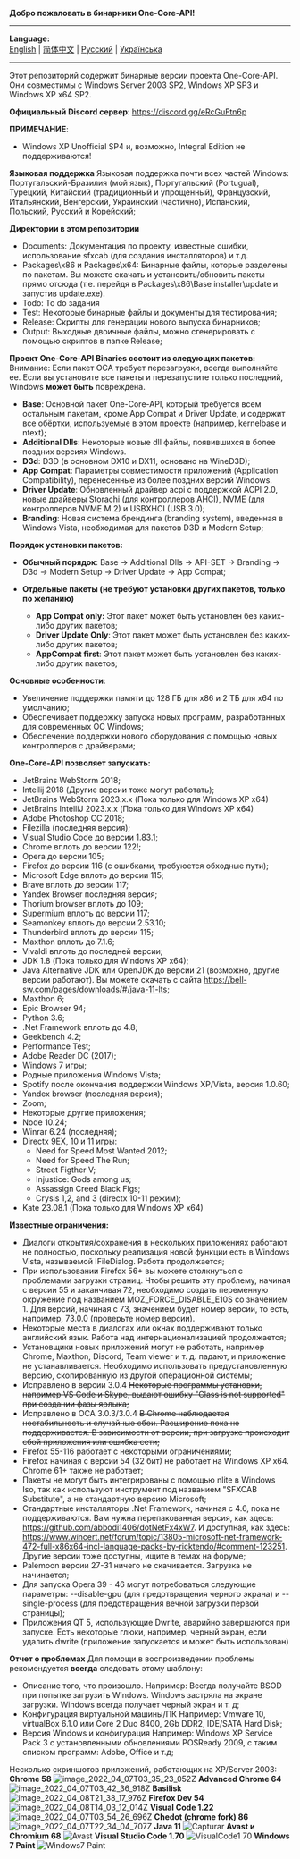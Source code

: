 **Добро пожаловать в бинарники One-Core-API!**
***
**Language:**    
[English](README.md) | [简体中文](README_CN.md) | [Русский](README_RU.md) | [Українська](README_UK.md)
***

Этот репозиторий содержит бинарные версии проекта One-Core-API. Они совместимы с Windows Server 2003 SP2, Windows XP SP3 и Windows XP x64 SP2.

**Официальный Discord сервер**: https://discord.gg/eRcGuFtn6p

**ПРИМЕЧАНИЕ**:
- Windows XP Unofficial SP4 и, возможно, Integral Edition не поддерживаются!

**Языковая поддержка**
Языковая поддержка почти всех частей Windows: Португальский-Бразилия (мой язык), Португальский (Portugual), Турецкий, Китайский (традиционный и упрощенный), Французский, Итальянский, Венгерский, Украинский (частично), Испанский, Польский, Русский и Корейский;

**Директории в этом репозитории**
- Documents: Документация по проекту, известные ошибки, использование sfxcab (для создания инсталляторов) и т.д.
- Packages\x86 и Packages\x64: Бинарные файлы, которые разделены по пакетам. Вы можете скачать и установить/обновить пакеты прямо отсюда (т.е. перейдя в Packages\x86\Base installer\update и запустив update.exe).
- Todo: To do задания
- Test: Некоторые бинарные файлы и документы для тестирования;
- Release: Скрипты для генерации нового выпуска бинарников;
- Output: Выходные двоичные файлы, можно сгенерировать с помощью скриптов в папке Release;

**Проект One-Core-API Binaries состоит из следующих пакетов:**
Внимание: Если пакет OCA требует перезагрузки, всегда выполняйте ее. Если вы установите все пакеты и перезапустите только последний, Windows **может быть** повреждена.
- **Base**: Основной пакет One-Core-API, который требуется всем остальным пакетам, кроме App Compat и Driver Update, и содержит все обёртки, используемые в этом проекте (например, kernelbase и ntext);
- **Additional Dlls**: Некоторые новые dll файлы, появившихся в более поздних версиях Windows.
- **D3d**: D3D (в основном DX10 и DX11, основано на WineD3D);
- **App Compat**: Параметры совместимости приложений (Application Compatibility), перенесенные из более поздних версий Windows.
- **Driver Update**: Обновленный драйвер acpi с поддержкой ACPI 2.0, новые драйверы Storachi (для контроллеров AHCI), NVME (для контроллеров NVME M.2) и USBXHCI (USB 3.0);
- **Branding**: Новая система брендинга (branding system), введенная в Windows Vista, необходимая для пакетов D3D и Modern Setup;

**Порядок установки пакетов:**
- **Обычный порядок**: Base -> Additional Dlls -> API-SET -> Branding -> D3d -> Modern Setup -> Driver Update -> App Compat;

- **Отдельные пакеты (не требуют установки других пакетов, только по желанию)**
  - **App Compat only:** Этот пакет может быть установлен без каких-либо других пакетов;
  - **Driver Update Only**: Этот пакет может быть установлен без каких-либо других пакетов;
  - **AppCompat first**: Этот пакет может быть установлен без каких-либо других пакетов;

**Основные особенности**:
- Увеличение поддержки памяти до 128 ГБ для x86 и 2 ТБ для x64 по умолчанию;
- Обеспечивает поддержку запуска новых программ, разработанных для современных ОС Windows;
- Обеспечение поддержки нового оборудования с помощью новых контроллеров с драйверами;

**One-Core-API позволяет запускать:**
- JetBrains WebStorm 2018;
- Intellij 2018 (Другие версии тоже могут работать);
- JetBrains WebStorm 2023.x.x (Пока только для Windows XP x64)
- JetBrains IntelliJ 2023.x.x (Пока только для Windows XP x64)
- Adobe Photoshop CC 2018;
- Filezilla (последняя версия);
- Visual Studio Code до версии 1.83.1;
- Chrome вплоть до версии 122!;
- Opera до версии 105;
- Firefox до версии 116 (с ошибками, требуюется обходные пути);
- Microsoft Edge вплоть до версии 115;
- Brave вплоть до версии 117;
- Yandex Browser последняя версия;
- Thorium browser вплоть до 109;
- Supermium вплоть до версии 117;
- Seamonkey вплоть до версии 2.53.10;
- Thunderbird вплоть до версии 115;
- Maxthon вплоть до 7.1.6;
- Vivaldi вплоть до последней версии;
- JDK 1.8 (Пока только для Windows XP x64);
- Java Alternative JDK или OpenJDK до версии 21 (возможно, другие версии работают). Вы можете скачать с сайта https://bell-sw.com/pages/downloads/#/java-11-lts;
- Maxthon 6;
- Epic Browser 94;
- Python 3.6;
- .Net Framework вплоть до 4.8;
- Geekbench 4.2;
- Performance Test;
- Adobe Reader DC (2017);
- Windows 7 игры;
- Родные приложения Windows Vista;
- Spotify после окончания поддержки Windows XP/Vista, версия 1.0.60;
- Yandex browser (последняя версия);
- Zoom;
- Некоторые другие приложения;
- Node 10.24;
- Winrar 6.24 (последняя);
- Directx 9EX, 10 и 11 игры: 
  - Need for Speed Most Wanted 2012;
  - Need for Speed The Run;
  - Street Figther V;
  - Injustice: Gods among us;
  - Assassign Creed Black Flgs;
  - Crysis 1,2, and 3 (directx 10-11 режим);
- Kate 23.08.1 (Пока только для Windows XP x64)


**Известные ограничения:**
- Диалоги открытия/сохранения в нескольких приложениях работают не полностью, поскольку реализация новой функции есть в Windows Vista, называемой IFileDialog. Работа продолжается;
- При использовании Firefox 56+ вы можете столкнуться с проблемами загрузки страниц. Чтобы решить эту проблему, начиная с версии 55 и заканчивая 72, необходимо создать переменную окружение под названием MOZ_FORCE_DISABLE_E10S со значением 1. Для версий, начиная с 73, значением будет номер версии, то есть, например, 73.0.0 (проверьте номер версии).
- Некоторые места в диалогах или окнах поддерживают только английский язык. Работа над интернационализацией продолжается;
- Установщики новых приложений могут не работать, например Chrome, Maxthon, Discord, Team viewer и т. д. падают, и приложение не устанавливается. Необходимо 
использовать предустановленную версию, скопированную из другой операционной системы;
- Исправлено в версии 3.0.4 ~~Некоторые программы установки, например VS Code и Skype, выдают ошибку "Class is not supported" при создании фазы ярлыка;~~
- Исправлено в OCA 3.0.3/3.0.4 ~~В Chrome наблюдается нестабильность и случайные сбои. Расширение пока не поддерживается. В зависимости от версии, при загрузке происходит сбой приложения или ошибка сети;~~
- Firefox 55-116 работает с некоторыми ограничениями;
- Firefox начиная с версии 54 (32 бит) не работает на Windows XP x64. Chrome 61+ также не работает;
- Пакеты не могут быть интегрированы с помощью nlite в Windows Iso, так как используют инструмент под названием "SFXCAB Substitute", а не стандартную версию Microsoft;
- Стандартные инсталляторы .Net Framework, начиная с 4.6, пока не поддерживаются. Вам нужна перепакованная версия, как здесь: https://github.com/abbodi1406/dotNetFx4xW7. И доступная, как здесь: https://www.wincert.net/forum/topic/13805-microsoft-net-framework-472-full-x86x64-incl-language-packs-by-ricktendo/#comment-123251. Другие версии тоже доступны, ищите в темах на форуме;
- Palemoon версии 27-31 ничего не скачивается. Загрузка не начинается;
- Для запуска Opera 39 - 46 могут потребоваться следующие параметры: --disable-gpu (для предотвращения черного экрана) и --single-process (для предотвращения вечной загрузки первой страницы);
- Приложения QT 5, использующие Dwrite, аварийно завершаются при запуске. Есть некоторые глюки, например, черный экран, если удалить dwrite (приложение запускается и может быть использован)

**Отчет о проблемах**
Для помощи в воспроизведении проблемы рекомендуется **всегда** следовать этому шаблону:
- Описание того, что произошло.
  Например: Всегда получайте BSOD при попытке загрузить Windows. Windows застряла на экране загрузки. Windows всегда получает черный экран и т. д;
- Конфигурация виртуальной машины/ПК
  Например: Vmware 10, virtualBox 6.1.0 или Core 2 Duo 8400, 2Gb DDR2, IDE/SATA Hard Disk;
- Версия Windows и конфигурация
  Например: Windows XP Service Pack 3 с установленными обновлениями POSReady 2009, с таким списком программ: Adobe, Office и т.д;

Несколько скриншотов приложений, работающих на XP/Server 2003:
**Chrome 58**
![image_2022_04_07T03_35_23_052Z](https://user-images.githubusercontent.com/5159776/178077754-de45d085-7e32-4080-b577-29f67a777076.png)
**Advanced Chrome 64**
![image_2022_04_07T03_42_36_918Z](https://user-images.githubusercontent.com/5159776/178077817-e58fd872-f0fb-431d-aaad-c4a15510ed87.png)
**Basilisk**
![image_2022_04_08T21_38_17_976Z](https://user-images.githubusercontent.com/5159776/178077859-079bfca4-bdb6-402e-8991-b88e7dfe387c.png)
**Firefox Dev 54**
![image_2022_04_08T14_03_12_014Z](https://user-images.githubusercontent.com/5159776/178077897-676267bd-31c2-451d-8d81-951c0223bac4.png)
**Visual Code 1.22**
![image_2022_04_07T03_54_26_696Z](https://user-images.githubusercontent.com/5159776/178077980-31788372-84e3-43b9-8bd3-d3204a375197.png)
**Chedot (chrome fork) 86**
![image_2022_04_07T22_34_04_707Z](https://user-images.githubusercontent.com/5159776/178078013-9ccc115e-f6f6-44d0-937f-1a73fa5c6dee.png)
**Java 11**
![Capturar](https://user-images.githubusercontent.com/5159776/178078132-da504607-a1ca-4f8d-ae25-6a7eb367bdaa.PNG)
**Avast и Chromium 68**
![Avast](https://user-images.githubusercontent.com/5159776/178078208-c13b3448-ee6a-4c56-9d94-d0c62d51949e.PNG)
**Visual Studio Code 1.70**
![VisualCode1 70](https://user-images.githubusercontent.com/5159776/192194220-9f4f324d-b0d8-4c40-a378-2c25c81eff16.PNG)
**Windows 7 Paint**
![Windows7 Paint](https://user-images.githubusercontent.com/5159776/192194273-de70c23e-8731-4fb6-96c1-9bee98947269.PNG)



